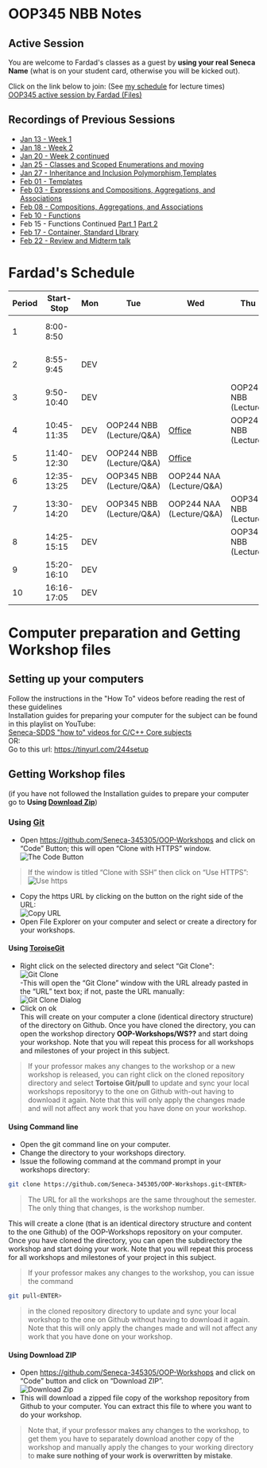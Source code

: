 # OOP345 NBB Notes
## Active Session
You are welcome to Fardad's classes as a guest by **using your real Seneca Name** (what is on your student card, otherwise you will be kicked out).

Click on the link below to join: (See [my schedule](#fardads-schedule) for lecture times)<br />
[OOP345 active session by Fardad (Files)](https://connect.rna2.blindsidenetworks.com/invite/to?c=l9QQlic9WqCG6d4FG5WtBM2DNbftyZIapq21Wf4n_70&m=ad5bb42381dda16d4189ac34da7f050630d12ffc&t=1647537077555&u=senecacollege)
## Recordings of Previous Sessions

- [Jan 13 - Week 1](https://recordings.rna2.blindsidenetworks.com/senecacollege/5862b2201c1a44716c0655a08b647ecfb67112da-1642097916896/capture/)
- [Jan 18 - Week 2](https://recordings.rna2.blindsidenetworks.com/senecacollege/5862b2201c1a44716c0655a08b647ecfb67112da-1642527123852/capture/)
- [Jan 20 - Week 2 continued](https://youtu.be/rwljFwL2aRM)
- [Jan 25 - Classes and Scoped Enumerations and moving](https://recordings.rna2.blindsidenetworks.com/senecacollege/5862b2201c1a44716c0655a08b647ecfb67112da-1643132193026/capture/)
- [Jan 27 - Inheritance and Inclusion Polymorphism,Templates](https://recordings.rna2.blindsidenetworks.com/senecacollege/5862b2201c1a44716c0655a08b647ecfb67112da-1643308144718/capture/)
- [Feb 01 - Templates](https://recordings.rna2.blindsidenetworks.com/senecacollege/5862b2201c1a44716c0655a08b647ecfb67112da-1643736716981/capture/)
- [Feb 03 - Expressions and Compositions, Aggregations, and Associations](https://recordings.rna2.blindsidenetworks.com/senecacollege/5862b2201c1a44716c0655a08b647ecfb67112da-1643912630350/capture/)
- [Feb 08 - Compositions, Aggregations, and Associations](https://recordings.rna2.blindsidenetworks.com/senecacollege/5862b2201c1a44716c0655a08b647ecfb67112da-1644341439867/capture/)
- [Feb 10 - Functions](https://recordings.rna2.blindsidenetworks.com/senecacollege/5862b2201c1a44716c0655a08b647ecfb67112da-1644517431574/capture/)
- Feb 15 - Functions Continued [Part 1](https://youtu.be/i6QPQ8V9kP4) [Part 2](https://youtu.be/1AKXu2kdoI4)
- [Feb 17 - Container, Standard LIbrary](https://recordings.rna2.blindsidenetworks.com/senecacollege/5862b2201c1a44716c0655a08b647ecfb67112da-1645122592323/capture/)
- [Feb 22 - Review and Midterm talk](https://recordings.rna2.blindsidenetworks.com/senecacollege/5862b2201c1a44716c0655a08b647ecfb67112da-1645551367795/capture/)
# Fardad's Schedule
| Period | Start-Stop  | Mon | Tue | Wed | Thu | Fri |
|--------|-------------|-----|-----|-----|------|------|
| 1      | 8:00-8:50   |     |     |     |      |  OOP244 NAA (Lecture)    |
| 2      | 8:55-9:45   |  DEV   |     |     |      |  OOP244 NAA (Lecture)    |
| 3      | 9:50-10:40  |  DEV   |     |     |  OOP244 NBB (Lecture)    |      |
| 4      | 10:45-11:35 |  DEV   |  OOP244 NBB (Lecture/Q&A)   |  [Office](https://teams.microsoft.com/l/channel/19%3a1VI9MO-8uyVtcYxnoBrety2uH08ZyTuF-pf-Euk1LKw1%40thread.tacv2/General?groupId=f42ee11d-17c8-4e77-9daf-5e9bd4556634&tenantId=eb34f74a-58e7-4a8b-9e59-433e4c412757)   |  OOP244 NBB (Lecture)   |      |
| 5      | 11:40-12:30 |  DEV   |  OOP244 NBB (Lecture/Q&A)   |   [Office](https://teams.microsoft.com/l/channel/19%3a1VI9MO-8uyVtcYxnoBrety2uH08ZyTuF-pf-Euk1LKw1%40thread.tacv2/General?groupId=f42ee11d-17c8-4e77-9daf-5e9bd4556634&tenantId=eb34f74a-58e7-4a8b-9e59-433e4c412757)  |      |      |
| 6      | 12:35-13:25 |  DEV   |  OOP345 NBB (Lecture/Q&A)   |  OOP244 NAA (Lecture/Q&A)   |      |      |
| 7      | 13:30-14:20 |  DEV   |  OOP345 NBB (Lecture/Q&A)   |  OOP244 NAA (Lecture/Q&A)   |  OOP345 NBB (Lecture)    |      |
| 8      | 14:25-15:15 |  DEV   |     |     |  OOP345 NBB (Lecture)    |      |
| 9      | 15:20-16:10 |  DEV   |     |     |      |      |
| 10     | 16:16-17:05 |  DEV   |     |     |      |      |

# Computer preparation and Getting Workshop files

## Setting up your computers

Follow the instructions in the "How To" videos before reading the rest of these guidelines<br />
Installation guides for preparing your computer for the subject can be found in this playlist on YouTube:<br />
[Seneca-SDDS "how to" videos for C/C++ Core subjects](https://www.youtube.com/playlist?list=PLxB4x6RkylosAh1of4FnX7-g2fk0MUeyc)<br />
OR:<br />
Go to this url: https://tinyurl.com/244setup 


## Getting Workshop files
(if you have not followed the Installation guides to prepare your computer go to **Using [Download Zip](#using-download-zip)**)<br />

### Using [Git](https://git-scm.com/download/win)

- Open https://github.com/Seneca-345305/OOP-Workshops and click on “Code” Button; this will open “Clone with HTTPS” window.<br />
![The Code Button](images/code.png)
> If the window is titled “Clone with SSH” then click on “Use HTTPS”: <br />
![Use https](images/usehttps.png)
- Copy the https URL by clicking on the button on the right side of the URL:<br />![Copy URL](images/copyurl.png)
- Open File Explorer on your computer and select or create a directory for your workshops.

#### Using [ToroiseGit](https://tortoisegit.org/download/)

- Right click on the selected directory and select “Git Clone":<br /> ![Git Clone](images/gitclone.png)<br />
-This will open the “Git Clone” window with the URL already pasted in the “URL” text box; if not, paste the URL manually:<br /> ![Git Clone Dialog](images/gitcloneDialog.png)<br />
- Click on ok<br />
This will create on your computer a clone (identical directory structure) of the directory on Github.  Once you have cloned the directory, you can open the workshop directory **OOP-Workshops/WS??** and start doing your workshop. Note that you will repeat this process for all workshops and milestones of your project in this subject.
> If your professor makes any changes to the workshop or a new workshop is released, you can right click on the cloned repository directory and select **Tortoise Git/pull** to update and sync your local workshops repositoryy to the one on Github with-out having to download it again. Note that this will only apply the changes made and will not affect any work that you have done on your workshop.
#### Using Command line
- Open the git command line on your computer.
- Change the directory to your workshops directory.
- Issue the following command at the command prompt in your workshops directory: 
``` bash
git clone https://github.com/Seneca-345305/OOP-Workshops.git<ENTER>
```
> The URL for all the workshops are the same throughout the semester. The only thing that changes, is the workshop number.<br/>

This will create a clone (that is an identical directory structure and content to the one Github) of the OOP-Workshops repository on your computer.  Once you have cloned the directory, you can open the subdirectory the workshop and start doing your work. Note that you will repeat this process for all workshops and milestones of your project in this subject.

> If your professor makes any changes to the workshop, you can issue the command
``` bash 
git pull<ENTER>
``` 
>  in the cloned repository directory to update and sync your local workshop to the one on Github without having to download it again. Note that this will only apply the changes made and will not affect any work that you have done on your workshop.

#### Using Download ZIP
- Open https://github.com/Seneca-345305/OOP-Workshops  and click on “Code” button and click on “Download ZIP”.<br />
![Download Zip](images/downloadzip.png)<br />
- This will download a zipped file copy of the workshop repository from Github to your computer. You can extract this file to where you want to do your workshop. <br />
> Note that, if your professor makes any changes to the workshop, to get them you have to separately download another copy of the workshop and manually apply the changes to your working directory to **make sure nothing of your work is overwritten by mistake**.

